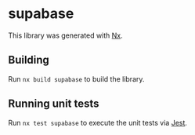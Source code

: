 # supabase

This library was generated with [Nx](https://nx.dev).

## Building

Run `nx build supabase` to build the library.

## Running unit tests

Run `nx test supabase` to execute the unit tests via [Jest](https://jestjs.io).
